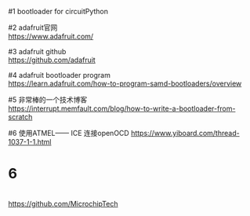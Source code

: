 #1 bootloader for circuitPython

#2 adafruit官网
<br/>https://www.adafruit.com/

#3 adafruit github
<br/>https://github.com/adafruit


#4 adafruit bootloader program
<br/>https://learn.adafruit.com/how-to-program-samd-bootloaders/overview

#5 非常棒的一个技术博客
<br/>https://interrupt.memfault.com/blog/how-to-write-a-bootloader-from-scratch

#6 使用ATMEL—— ICE 连接openOCD
https://www.yiboard.com/thread-1037-1-1.html


# 6
<br/>https://github.com/MicrochipTech



